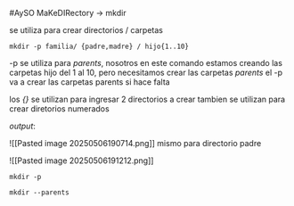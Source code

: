 #AySO 
MaKeDIRectory -> mkdir

se utiliza para crear directorios / carpetas

```
mkdir -p familia/ {padre,madre} / hijo{1..10}
```

-p se utiliza para *parents*, nosotros en este comando estamos creando las carpetas hijo del 1 al 10, pero necesitamos crear las carpetas *parents*
el -p va a crear las carpetas parents si hace falta

los *{}* se utilizan para ingresar 2 directorios a crear 
tambien se utilizan para crear diretorios numerados 

*output*:

![[Pasted image 20250506190714.png]]
mismo para directorio padre

![[Pasted image 20250506191212.png]]

```
mkdir -p

mkdir --parents
```